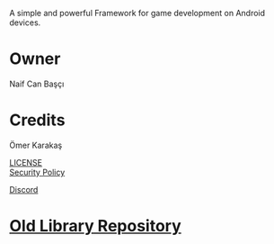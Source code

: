 A simple and powerful Framework for game development on Android devices.

# Owner <br/>
Naif Can Başçı

# Credits<br/>
Ömer Karakaş

<a href="https://github.com/lahit1/EzzGameEngine/blob/master/LICENSE" target="_blank">LICENSE</a><br/>
<a href="https://github.com/lahit1/EzzGameEngine/blob/master/SECURITY.md" target="_blank">Security Policy</a>

<a href="https://discord.gg/aB6eYvDYF8" target="_blank">Discord</a><br/>


# <a href="https://github.com/lahit1/EzzGameEngine-Old" target="_blank">Old Library Repository</a>
